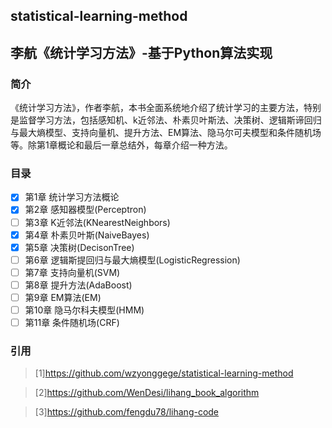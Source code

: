## statistical-learning-method
## 李航《统计学习方法》-基于Python算法实现
### 简介
《统计学习方法》，作者李航，本书全面系统地介绍了统计学习的主要方法，特别是监督学习方法，包括感知机、k近邻法、朴素贝叶斯法、决策树、逻辑斯谛回归与最大熵模型、支持向量机、提升方法、EM算法、隐马尔可夫模型和条件随机场等。除第1章概论和最后一章总结外，每章介绍一种方法。

### 目录
- [x] 第1章 统计学习方法概论
- [x] 第2章 感知器模型(Perceptron)
- [ ] 第3章 K近邻法(KNearestNeighbors)
- [x] 第4章 朴素贝叶斯(NaiveBayes)
- [x] 第5章 决策树(DecisonTree)
- [ ] 第6章 逻辑斯提回归与最大熵模型(LogisticRegression)
- [ ] 第7章 支持向量机(SVM)
- [ ] 第8章 提升方法(AdaBoost)
- [ ] 第9章 EM算法(EM)
- [ ] 第10章 隐马尔科夫模型(HMM)
- [ ] 第11章 条件随机场(CRF)

### 引用
>[1]https://github.com/wzyonggege/statistical-learning-method

>[2]https://github.com/WenDesi/lihang_book_algorithm

>[3]https://github.com/fengdu78/lihang-code
